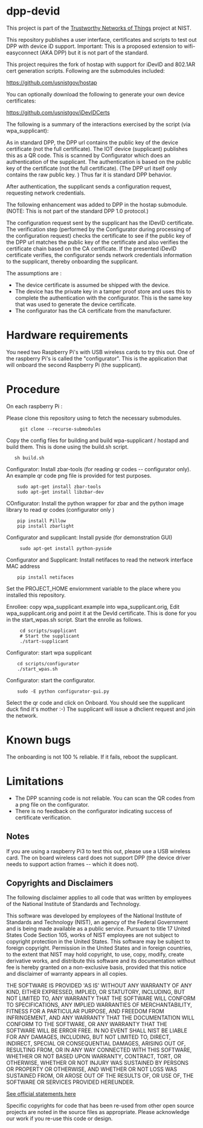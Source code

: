 # dpp-devid

This project is part of the [Trustworthy Networks of Things](https://www.nist.gov/programs-projects/trustworthy-networks-things) project at NIST.

This repository publishes a user interface, certificates and scripts to test out DPP with device iD support. Important: This is a proposed extension to wifi-easyconnect (AKA DPP) but it is not part of the standard.

This project requires the fork of hostap with support for iDevID and 802.1AR cert generation scripts. 
Following are the submodules included:

   https://github.com/usnistgov/hostap
   
You can optionally download the following to generate your own device certificates:
   
   https://github.com/usnistgov/iDevIDCerts


The following is a summary of the interactions exercised by the script (via wpa\_supplicant):

As in standard DPP, the DPP url contains the public key of the device
certificate (not the full certificate). The IOT device (supplicant)
publishes this as a QR code.  This is scanned by Configurator which does
an authentication of the supplicant.  The authentication is based on
the public key of the certificate (not the full certificate).  (The DPP
url itself only contains the raw public key. ) Thus far it is standard
DPP behavior.

After authentication, the supplicant sends a configuration request,
requesting network credentials.

The following enhancement was added to DPP in the hostap submodule. 
(NOTE: This is not part of the standard DPP 1.0 protocol.)

The configuration request sent by the supplicant has the IDevID
certificate. The verification step (performed by the Configurator during
processing of the configuration request) checks the certificate to see if
the public key of the DPP url matches the public key of the certificate
and also verifies the certificate chain based on the CA certificate. If
the presented iDevID certificate verifies, the configurator sends network credentials
information to the supplicant, thereby onboarding the supplicant.

The assumptions are :

* The device certificate is assumed be shipped with the device.
* The device has the private key in a tamper proof store and uses this to complete the authentication with the configurator.
  This is the same key that was used to generate the device certificate.
* The configurator has the CA certificate from the manufacturer.

# Hardware requirements

You need two Raspberry Pi's with USB wireless cards to try this out.
One of the raspberry Pi's is called the "configurator". This is the application that will onboard the second
Raspberry Pi (the supplicant).

# Procedure

On each raspberry Pi :


Please clone this repository using to fetch the necessary submodules.

         git clone --recurse-submodules

Copy the config files for building and build wpa-supplicant / hostapd and build them. This is done using the build.sh script.
   
       sh build.sh

Configurator: Install zbar-tools (for reading qr codes -- configurator only). An example qr code
png file is provided for test purposes.

        sudo apt-get install zbar-tools
        sudo apt-get install libzbar-dev

COnfigurator: Install the python wrapper for zbar and the python image library to read qr codes (configurator only )

        pip install Pillow
        pip install zbarlight

Configurator and supplicant: Install pyside (for demonstration GUI)

         sudo apt-get install python-pyside

Configurator and Supplicant: Install netifaces to read the network interface MAC address

        pip install netifaces

Set the PROJECT_HOME enviornment variable to the place where you installed this repository.

Enrollee: copy wpa_supplicant.example into wpa_supplicant.orig, Edit wpa_supplicant.orig 
and point it at the DevId certificate.  This is done for you in the start_wpas.sh script.
Start the enrolle as follows. 

         cd scripts/supplicant 
         # Start the supplicant
         ./start-supplicant

Configurator: start wpa supplicant

        cd scripts/configurator
        ./start_wpas.sh

Configurator:  start the configurator.
         
        sudo -E python configurator-gui.py

Select the qr code and click on Onboard. You should see the supplicant duck find it's mother :-)
The supplicant will issue a dhclient request and join the network.

# Known bugs

The onboarding is not 100 % reliable. If it fails, reboot the supplicant. 


# Limitations



* The DPP scanning code is not reliable. You can scan the QR codes from a png file on the configurator.
* There is no feedback on the configurator indicating success of certificate verification.



## Notes ##

If you are using a raspberry Pi3 to test this out, please use a USB wireless card. The on board wireless 
card does not support DPP (the device driver needs to support action frames -- which it does not).


## Copyrights and Disclaimers ##

The following disclaimer applies to all code that was written by employees
of the National Institute of Standards and Technology.

This software was developed by employees of the National Institute of
Standards and Technology (NIST), an agency of the Federal Government
and is being made available as a public service. Pursuant to title 17
United States Code Section 105, works of NIST employees are not subject
to copyright protection in the United States.  This software may be
subject to foreign copyright.  Permission in the United States and in
foreign countries, to the extent that NIST may hold copyright, to use,
copy, modify, create derivative works, and distribute this software
and its documentation without fee is hereby granted on a non-exclusive
basis, provided that this notice and disclaimer of warranty appears in
all copies.

THE SOFTWARE IS PROVIDED 'AS IS' WITHOUT ANY WARRANTY OF ANY KIND,
EITHER EXPRESSED, IMPLIED, OR STATUTORY, INCLUDING, BUT NOT LIMITED
TO, ANY WARRANTY THAT THE SOFTWARE WILL CONFORM TO SPECIFICATIONS, ANY
IMPLIED WARRANTIES OF MERCHANTABILITY, FITNESS FOR A PARTICULAR PURPOSE,
AND FREEDOM FROM INFRINGEMENT, AND ANY WARRANTY THAT THE DOCUMENTATION
WILL CONFORM TO THE SOFTWARE, OR ANY WARRANTY THAT THE SOFTWARE WILL
BE ERROR FREE.  IN NO EVENT SHALL NIST BE LIABLE FOR ANY DAMAGES,
INCLUDING, BUT NOT LIMITED TO, DIRECT, INDIRECT, SPECIAL OR CONSEQUENTIAL
DAMAGES, ARISING OUT OF, RESULTING FROM, OR IN ANY WAY CONNECTED WITH
THIS SOFTWARE, WHETHER OR NOT BASED UPON WARRANTY, CONTRACT, TORT, OR
OTHERWISE, WHETHER OR NOT INJURY WAS SUSTAINED BY PERSONS OR PROPERTY
OR OTHERWISE, AND WHETHER OR NOT LOSS WAS SUSTAINED FROM, OR AROSE OUT
OF THE RESULTS OF, OR USE OF, THE SOFTWARE OR SERVICES PROVIDED HEREUNDER.

[See official statements here](https://www.nist.gov/director/copyright-fair-use-and-licensing-statements-srd-data-and-software)


Specific copyrights for code that has been re-used from other open 
source projects are noted in the source files as appropriate.
Please acknowledge our work if you re-use this code or design.

